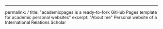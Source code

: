 ---
permalink: /
title: "academicpages is a ready-to-fork GitHub Pages template for academic personal websites"
excerpt: "About me"
Personal website of a International Relations Scholar 

